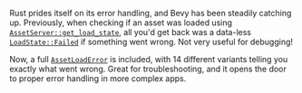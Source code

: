 Rust prides itself on its error handling, and Bevy has been steadily catching up.
Previously, when checking if an asset was loaded using [`AssetServer::get_load_state`](https://dev-docs.bevyengine.org/bevy/asset/struct.AssetServer.html#method.get_load_state),
all you'd get back was a data-less [`LoadState::Failed`](https://dev-docs.bevyengine.org/bevy/asset/enum.LoadState.html) if something went wrong.
Not very useful for debugging!

Now, a full [`AssetLoadError`](https://dev-docs.bevyengine.org/bevy/asset/enum.AssetLoadError.html) is included, with 14 different variants telling you exactly what went wrong.
Great for troubleshooting, and it opens the door to proper error handling in more complex apps.
